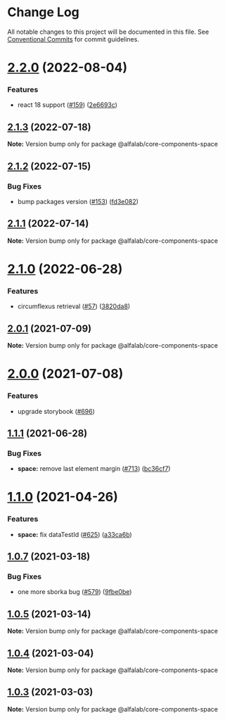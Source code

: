 # Change Log

All notable changes to this project will be documented in this file.
See [Conventional Commits](https://conventionalcommits.org) for commit guidelines.

# [2.2.0](https://github.com/core-ds/core-components/compare/@alfalab/core-components-space@2.1.3...@alfalab/core-components-space@2.2.0) (2022-08-04)


### Features

* react 18 support ([#159](https://github.com/core-ds/core-components/issues/159)) ([2e6693c](https://github.com/core-ds/core-components/commit/2e6693c62f534e333aadb7d3fff4ffd78ac84c63))





## [2.1.3](https://github.com/core-ds/core-components/compare/@alfalab/core-components-space@2.1.2...@alfalab/core-components-space@2.1.3) (2022-07-18)

**Note:** Version bump only for package @alfalab/core-components-space





## [2.1.2](https://github.com/core-ds/core-components/compare/@alfalab/core-components-space@2.1.1...@alfalab/core-components-space@2.1.2) (2022-07-15)


### Bug Fixes

* bump packages version ([#153](https://github.com/core-ds/core-components/issues/153)) ([fd3e082](https://github.com/core-ds/core-components/commit/fd3e08205672129cdce04e1000c673f2cd9c10da))





## [2.1.1](https://github.com/core-ds/core-components/compare/@alfalab/core-components-space@2.1.0...@alfalab/core-components-space@2.1.1) (2022-07-14)

**Note:** Version bump only for package @alfalab/core-components-space





# [2.1.0](https://github.com/core-ds/core-components/compare/@alfalab/core-components-space@2.0.3...@alfalab/core-components-space@2.1.0) (2022-06-28)


### Features

* circumflexus retrieval ([#57](https://github.com/core-ds/core-components/issues/57)) ([3820da8](https://github.com/core-ds/core-components/commit/3820da818bcdcbee6904c648b3e29c3c828fe202))





## [2.0.1](https://github.com/core-ds/core-components/compare/@alfalab/core-components-space@2.0.0...@alfalab/core-components-space@2.0.1) (2021-07-09)

**Note:** Version bump only for package @alfalab/core-components-space





# [2.0.0](https://github.com/core-ds/core-components/compare/@alfalab/core-components-space@1.1.1...@alfalab/core-components-space@2.0.0) (2021-07-08)


### Features

* upgrade storybook ([#696](https://github.com/core-ds/core-components/issues/696))

## [1.1.1](https://github.com/core-ds/core-components/compare/@alfalab/core-components-space@1.1.0...@alfalab/core-components-space@1.1.1) (2021-06-28)


### Bug Fixes

* **space:** remove last element margin ([#713](https://github.com/core-ds/core-components/issues/713)) ([bc36cf7](https://github.com/core-ds/core-components/commit/bc36cf7db35cbd7c5d36c178a50bbd27d2f11b0c))





# [1.1.0](https://github.com/core-ds/core-components/compare/@alfalab/core-components-space@1.0.7...@alfalab/core-components-space@1.1.0) (2021-04-26)


### Features

* **space:** fix dataTestId ([#625](https://github.com/core-ds/core-components/issues/625)) ([a33ca6b](https://github.com/core-ds/core-components/commit/a33ca6ba791a43252b09c5a6d81dbd206aaec2d7))





## [1.0.7](https://github.com/core-ds/core-components/compare/@alfalab/core-components-space@1.0.5...@alfalab/core-components-space@1.0.7) (2021-03-18)


### Bug Fixes

* one more sborka bug ([#579](https://github.com/core-ds/core-components/issues/579)) ([9fbe0be](https://github.com/core-ds/core-components/commit/9fbe0beca56ec5971de78b3f6cda25305b260efc))





## [1.0.5](https://github.com/core-ds/core-components/compare/@alfalab/core-components-space@1.0.4...@alfalab/core-components-space@1.0.5) (2021-03-14)

**Note:** Version bump only for package @alfalab/core-components-space





## [1.0.4](https://github.com/core-ds/core-components/compare/@alfalab/core-components-space@1.0.3...@alfalab/core-components-space@1.0.4) (2021-03-04)

**Note:** Version bump only for package @alfalab/core-components-space





## [1.0.3](https://github.com/core-ds/core-components/compare/@alfalab/core-components-space@1.0.2...@alfalab/core-components-space@1.0.3) (2021-03-03)


**Note:** Version bump only for package @alfalab/core-components-space
